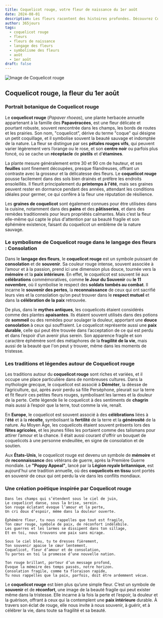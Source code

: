 ```yaml
---
title: Coquelicot rouge, votre fleur de naissance du 1er août
date: 2024-08-01
description: Les fleurs racontent des histoires profondes. Découvrez Coquelicot rouge, votre fleur de naissance du 1er août, ses symboles et récits fascinants. Plongez dans sa signification et son langage unique dans l'art floral.
author: 365jours
tags:
  - coquelicot rouge
  - fleurs
  - fleurs de naissance
  - langage des fleurs
  - symbolisme des fleurs
  - août
  - 1er août
draft: false
---
```


![Image de Coquelicot rouge](https://cdn.pixabay.com/photo/2019/06/02/11/22/poppies-4246241_1280.jpg#center)


## Coquelicot rouge, la fleur du 1er août

### Portrait botanique de Coquelicot rouge

Le **coquelicot rouge** (_Papaver rhoeas_), une plante herbacée annuelle appartenant à la famille des **Papavéracées**, est une fleur délicate et pourtant robuste, souvent rencontrée dans les champs, les bords de routes et les prairies. Son nom, "coquelicot", dérive du terme "coque" qui désigne un petit coquillage, et il symbolise souvent la beauté sauvage et indomptée de la nature. La fleur se distingue par ses **pétales rouges vifs**, qui peuvent varier légèrement vers l’orange ou le rose, et son **centre noir** ou parfois plus foncé, où se cache un **réceptacle** de **pistils** et d'**étamines**.

La plante mesure généralement entre 30 et 90 cm de hauteur, et ses **feuilles** sont finement découpées, presque filandreuses, offrant un contraste avec la grosseur et la délicatesse des fleurs. Le **coquelicot rouge** pousse facilement dans des sols bien drainés et préfère les endroits ensoleillés. Il fleurit principalement du **printemps à l'été**, mais ses graines peuvent rester en dormance pendant des années, attendant les conditions idéales pour germer, ce qui confère à la fleur une réputation de résilience.

Les **graines de coquelicot** sont également connues pour être utilisées dans la cuisine, notamment dans des **pains** et des **pâtisseries**, et dans des remèdes traditionnels pour leurs propriétés calmantes. Mais c’est la fleur elle-même qui capte le plus d'attention par sa beauté fragile et son éphémère existence, faisant du coquelicot un emblème de la nature sauvage.

### Le symbolisme de Coquelicot rouge dans le langage des fleurs : Consolation

Dans le **langage des fleurs**, le **coquelicot rouge** est un symbole puissant de **consolation** et de **souvenir**. Sa couleur rouge intense, souvent associée à l’amour et à la passion, prend ici une dimension plus douce, tournée vers la **mémoire** et la **paix intérieure**. En effet, le coquelicot est souvent lié aux **célébrations** commémoratives, comme **le Jour du Souvenir** ou **le 11 novembre**, où il symbolise le respect des **soldats tombés au combat**. Il incarne le **souvenir des pertes**, la **reconnaissance** de ceux qui ont sacrifié leurs vies et la consolation qu’on peut trouver dans le **respect mutuel** et dans la **célébration de la paix** retrouvée.

De plus, dans le **mythes antiques**, les coquelicots étaient considérés comme des plantes **apaisantes**. Ils étaient souvent utilisés dans des potions de **sommeil** ou des remèdes pour soulager la douleur, apportant une **douce consolation** à ceux qui souffraient. Le coquelicot représente aussi une **paix durable**, celle qui peut être trouvée dans l’acceptation de ce qui est perdu et dans l’espoir d’un avenir plus serein. Son apparence fragile et son caractère éphémère sont des métaphores de la **fragilité de la vie**, mais aussi de la beauté que l'on peut y trouver, même dans les moments de tristesse.

### Les traditions et légendes autour de Coquelicot rouge

Les traditions autour du **coquelicot rouge** sont riches et variées, et il occupe une place particulière dans de nombreuses cultures. Dans la mythologie grecque, le coquelicot est associé à **Déméter**, la déesse de l’agriculture, qui, après avoir perdu sa fille Perséphone, pleurait sur la terre et fit fleurir ces petites fleurs rouges, symbolisant les larmes et la douleur de la perte. Cette légende lie le coquelicot à des sentiments de **chagrin** mais aussi à l’espoir que la terre, tout comme la vie, renaît.

En **Europe**, le coquelicot est souvent associé à des **célébrations** liées à l’**été** et à la **récolte**, symbolisant la **fertilité** de la terre et la **générosité** de la nature. Au Moyen Âge, les coquelicots étaient souvent présents lors des **fêtes agricoles**, et les jeunes filles les portaient comme des talismans pour attirer l’amour et la chance. Il était aussi courant d'offrir un bouquet de coquelicots à une personne endeuillée, en signe de consolation et de soutien.

Aux **États-Unis**, le coquelicot rouge est devenu un symbole de **mémoire** et de **reconnaissance** des vétérans de guerre, après la Première Guerre mondiale. Le **"Poppy Appeal"**, lancé par la **Légion royale britannique**, est aujourd'hui une tradition annuelle, où des **coquelicots en tissu** sont portés en souvenir de ceux qui ont perdu la vie dans les conflits mondiaux.

### Une création poétique inspirée par Coquelicot rouge

```
Dans les champs qui s’étendent sous le ciel de juin,
Le coquelicot danse, sous la brise, serein.
Son rouge éclatant évoque l’amour et la perte,
Un cri doux d’espoir, même dans la douleur ouverte.

Éphémère fleur, tu nous rappelles que tout est fragile,
Ton cœur rouge, symbole de paix, de réconfort indélébile.
Les guerres et les larmes se dissipent dans ton sillage,
Et en toi, nous trouvons une paix sans mirage.

Sous le ciel bleu, tu te dresses fièrement,
Ton souvenir apaise le cœur lentement.
Coquelicot, fleur d’amour et de consolation,
Tu portes en toi la promesse d’une nouvelle nation.

Ton rouge brillant, porteur d’un message profond,
Évoque la mémoire des temps passés, notre horizon.
Consolation fragile, comme ta floraison rapide,
Tu nous rappelles que la paix, parfois, doit être ardemment vécue.
```

Le **coquelicot rouge** est bien plus qu’une simple fleur. C’est un symbole de **souvenir** et de **réconfort**, une image de la beauté fragile qui peut exister même dans la tristesse. Elle incarne à la fois la perte et l’espoir, la douleur et la guérison, offrant à ceux qui la contemplent une **paix intérieure** durable. À travers son éclat de rouge, elle nous invite à nous souvenir, à guérir, et à célébrer la vie, dans toute sa fragilité et sa beauté.

